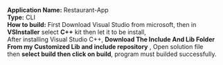 **Application Name:** Restaurant-App<br>
**Type:** CLI<br>
**How to build:** First Download Visual Studio from microsoft, then in **VSInstaller** select **C++** kit then let it to be install,<br>
After installing Visual Studio C++, **Download The Include And Lib Folder From my Customized Lib and include repository** , Open solution file <br>
then **select build then click on build**, program must builded successfully.

